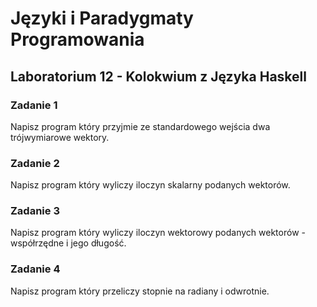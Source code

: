 # Języki i Paradygmaty Programowania

## Laboratorium 12 - Kolokwium z Języka Haskell

### Zadanie 1

Napisz program który przyjmie ze standardowego wejścia dwa trójwymiarowe wektory.

### Zadanie 2

Napisz program który wyliczy iloczyn skalarny podanych wektorów.

### Zadanie 3

Napisz program który wyliczy iloczyn wektorowy podanych wektorów - współrzędne i jego długość.

### Zadanie 4

Napisz program który przeliczy stopnie na radiany i odwrotnie.
